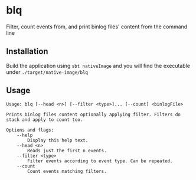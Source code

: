 # blq

Filter, count events from, and print binlog files' content from the command line

## Installation

Build the application using `sbt nativeImage` and you will find the executable under `./target/native-image/blq`

## Usage

```
Usage: blq [--head <n>] [--filter <type>]... [--count] <binlogFile>

Prints binlog files content optionally applying filter. Filters do stack and apply to count too.

Options and flags:
    --help
        Display this help text.
    --head <n>
        Reads just the first n events.
    --filter <type>
        Filter events according to event type. Can be repeated.
    --count
        Count events matching filters.
```